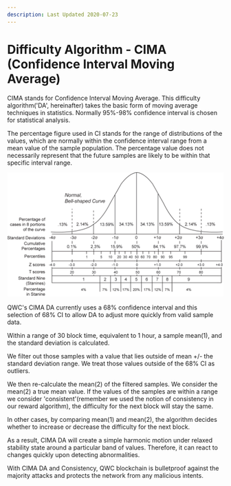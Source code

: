 ```yaml
---
description: Last Updated 2020-07-23
---
```


# Difficulty Algorithm - CIMA \(Confidence Interval Moving Average\)

CIMA stands for Confidence Interval Moving Average. This difficulty algorithm\('DA', hereinafter\) takes the basic form of moving average techniques in statistics. Normally 95%-98% confidence interval is chosen for statistical analysis. 

The percentage figure used in CI stands for the range of distributions of the values, which are normally within the confidence interval range from a mean value of the sample population. The percentage value does not necessarily represent that the future samples are likely to be within that specific interval range.

![A bell-shaped distribution curve diagram with confidence interval from Wikipedia](../../../.gitbook/assets/normal_distribution_and_scales.gif)

QWC's CIMA DA currently uses a 68% confidence interval and this selection of 68% CI to allow DA to adjust more quickly from valid sample data.

Within a range of 30 block time, equivalent to 1 hour, a sample mean\(1\), and the standard deviation is calculated.

We filter out those samples with a value that lies outside of mean +/- the standard deviation range. We treat those values outside of the 68% CI as outliers.

We then re-calculate the mean\(2\) of the filtered samples. We consider the mean\(2\) a true mean value. If the values of the samples are within a range we consider 'consistent'\(remember we used the notion of consistency in our reward algorithm\), the difficulty for the next block will stay the same.

In other cases, by comparing mean\(1\) and mean\(2\), the algorithm decides whether to increase or decrease the difficulty for the next block. 

As a result, CIMA DA will create a simple harmonic motion under relaxed stability state around a particular band of values. Therefore, it can react to changes quickly upon detecting abnormalities. 

With CIMA DA and Consistency, QWC blockchain is bulletproof against the majority attacks and protects the network from any malicious intents. 

 


